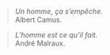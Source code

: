 >*Un homme, ça s’empêche.*<br/>
>Albert Camus. 

>*L’homme est ce qu’il fait.*<br/>
>André Malraux. 